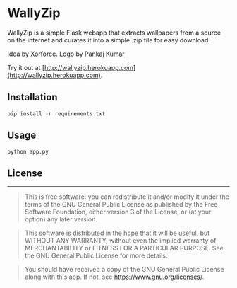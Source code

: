 # WallyZip

WallyZip is a simple Flask webapp that extracts wallpapers from a source on the internet and curates it into a simple .zip file for easy download.

Idea by [Xorforce](http://github.com/xorforce).
Logo by [Pankaj Kumar](#)

Try it out at [http://wallyzip.herokuapp.com](http://wallyzip.herokuapp.com).

Installation
-----------

```
pip install -r requirements.txt
```

Usage
-----------

```
python app.py
```

## License
-----------

>This is free software: you can redistribute it and/or modify it under the terms of the GNU General Public License as published by the Free Software Foundation, either version 3 of the License, or (at your option) any later version. 

>This software is distributed in the hope that it will be useful, but WITHOUT ANY WARRANTY; without even the implied warranty of MERCHANTABILITY or FITNESS FOR A PARTICULAR PURPOSE. See the GNU General Public License for more details. 

>You should have received a copy of the GNU General Public License along with this app. If not, see <https://www.gnu.org/licenses/>.